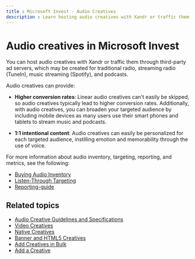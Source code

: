 ```yaml
---
title : Microsoft Invest - Audio Creatives
description : Learn hosting audio creatives with Xandr or traffic them through third-party ad servers, which may be created for traditional radio, streaming radio (TuneIn), music streaming (Spotify), and podcasts.
---
```



# Audio creatives in Microsoft Invest

You can host audio creatives with Xandr or
traffic them through third-party ad servers, which may be created for
traditional radio, streaming radio (TuneIn), music streaming (Spotify),
and podcasts.

Audio creatives can provide:

- **Higher conversion rates**: Linear audio creatives can't easily be
  skipped, so audio creatives typically lead to higher conversion rates.
  Additionally, with audio creatives, you can broaden your targeted
  audience by including mobile devices as many users use their smart
  phones and tablets to stream music and podcasts.

- **1:1 intentional content**: Audio creatives can easily be
  personalized for each targeted audience, instilling emotion and
  memorability through the use of voice.

For more information about audio inventory, targeting, reporting, and metrics, see the following:

- [Buying Audio Inventory](buying-audio-inventory.md)
- [Listen-Through Targeting](listen-through-targeting.md)
- [Reporting-guide](reporting-guide.md)

## Related topics

- [Audio Creative Guidelines and Specifications](audio-creative-guidelines-and-specifications.md)
- [Video Creatives](video-creatives.md)
- [Native Creatives](native-creatives.md)
- [Banner and HTML5 Creatives](banner-and-html5-creatives.md)
- [Add Creatives in Bulk](add-creatives-in-bulk.md)
- [Add a Creative](add-a-creative.md)
